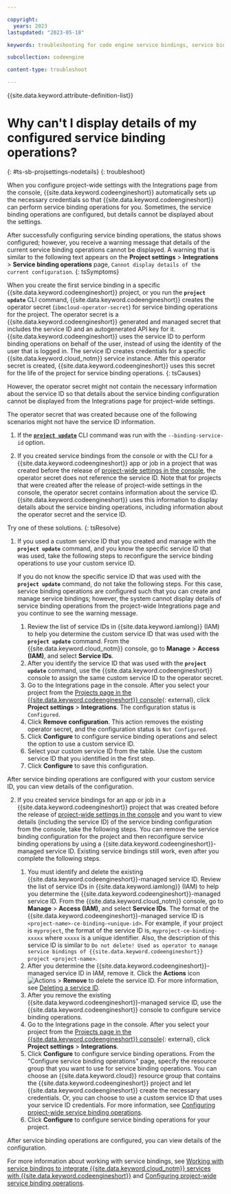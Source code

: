 ```yaml
---

copyright:
  years: 2023
lastupdated: "2023-05-18"

keywords: troubleshooting for code engine service bindings, service bindings, binding, service credentials

subcollection: codeengine

content-type: troubleshoot

---
```


{{site.data.keyword.attribute-definition-list}}

# Why can't I display details of my configured service binding operations? 
{: #ts-sb-projsettings-nodetails}
{: troubleshoot}

When you configure project-wide settings with the Integrations page from the console, {{site.data.keyword.codeengineshort}} automatically sets up the necessary credentials so that {{site.data.keyword.codeengineshort}} can perform service binding operations for you. Sometimes, the service binding operations are configured, but details cannot be displayed about the settings.


After successfully configuring service binding operations, the status shows configured; however, you receive a warning message that details of the current service binding operations cannot be displayed. A warning that is similar to the following text appears on the **Project settings** > **Integrations**  > **Service binding operations** page, `Cannot display details of the current configuration`. 
{: tsSymptoms}

When you create the first service binding in a specific {{site.data.keyword.codeengineshort}} project, or you run the **`project update`** CLI command, {{site.data.keyword.codeengineshort}} creates the operator secret (`ibmcloud-operator-secret`) for service binding operations for the project. The operator secret is a {{site.data.keyword.codeengineshort}} generated and managed secret that includes the service ID and an autogenerated API key for it. {{site.data.keyword.codeengineshort}} uses the service ID to perform binding operations on behalf of the user, instead of using the identity of the user that is logged in. The service ID creates credentials for a specific {{site.data.keyword.cloud_notm}} service instance. After this operator secret is created, {{site.data.keyword.codeengineshort}} uses this secret for the life of the project for service binding operations. 
{: tsCauses}

However, the operator secret might not contain the necessary information about the service ID so that details about the service binding configuration cannot be displayed from the Integrations page for project-wide settings. 

The operator secret that was created because one of the following scenarios might not have the service ID information.

1. If the [**`project update`**](/docs/codeengine?topic=codeengine-cli#cli-project-update) CLI command was run with the `--binding-service-id` option.

2. If you created service bindings from the console or with the CLI for a {{site.data.keyword.codeengineshort}} app or job in a project that was created before the release of [project-wide settings in the console](/docs/codeengine?topic=codeengine-codeengine-relnotes#codeengine-apr2623), the operator secret does not reference the service ID. Note that for projects that were created after the release of project-wide settings in the console, the operator secret contains information about the service ID. {{site.data.keyword.codeengineshort}} uses this information to display details about the service binding operations, including information about the operator secret and the service ID. 


Try one of these solutions.
{: tsResolve}

1. If you used a custom service ID that you created and manage with the **`project update`** command, and you know the specific service ID that was used, take the following steps to reconfigure the service binding operations to use your custom service ID.
    
    If you do not know the specific service ID that was used with the **`project update`** command, do not take the following steps. For this case, service binding operations are configured such that you can create and manage service bindings; however, the system cannot display details of service binding operations from the project-wide Integrations page and you continue to see the warning message.

    1. Review the list of service IDs in {{site.data.keyword.iamlong}} (IAM) to help you determine the custom service ID that was used with the **`project update`** command. From the {{site.data.keyword.cloud_notm}} console, go to **Manage** > **Access (IAM)**, and select **Service IDs**.
    2. After you identify the service ID that was used with the **`project update`** command, use the {{site.data.keyword.codeengineshort}} console to assign the same custom service ID to the operator secret. 
    3. Go to the Integrations page in the console. After you select your project from the [Projects page in the {{site.data.keyword.codeengineshort}} console](https://cloud.ibm.com/codeengine/projects){: external}, click **Project settings** > **Integrations**. The configuration status is `Configured`.
    4. Click **Remove configuration**. This action removes the existing operator secret, and the configuration status is `Not Configured`. 
    5. Click **Configure** to configure service binding operations and select the option to use a custom service ID. 
    6. Select your custom service ID from the table. Use the custom service ID that you identified in the first step. 
    7. Click **Configure** to save this configuration. 

  After service binding operations are configured with your custom service ID, you can view details of the configuration. 

2. If you created service bindings for an app or job in a {{site.data.keyword.codeengineshort}} project that was created before the release of [project-wide settings in the console](/docs/codeengine?topic=codeengine-codeengine-relnotes#codeengine-apr2623) and you want to view details (including the service ID) of the service binding configuration from the console, take the following steps. You can remove the service binding configuration for the project and then reconfigure service binding operations by using a {{site.data.keyword.codeengineshort}}-managed service ID. Existing service bindings still work, even after you complete the following steps.  

    1. You must identify and delete the existing {{site.data.keyword.codeengineshort}}-managed service ID. Review the list of service IDs in {{site.data.keyword.iamlong}} (IAM) to help you determine the {{site.data.keyword.codeengineshort}}-managed service ID. From the {{site.data.keyword.cloud_notm}} console, go to **Manage** > **Access (IAM)**, and select **Service IDs**. The format of the {{site.data.keyword.codeengineshort}}-managed service ID is `<project-name>-ce-binding-<unique-id>`. For example, if your project is `myproject`, the format of the service ID is, `myproject-ce-binding-xxxxx` where `xxxxx` is a unique identifier. Also, the description of this service ID is similar to `Do not delete! Used as operator to manage service bindings of {{site.data.keyword.codeengineshort}} project <project-name>`. 
    2. After you determine the {{site.data.keyword.codeengineshort}}-managed service ID in IAM, remove it. Click the **Actions** icon ![Actions](../icons/action-menu-icon.svg "Actions") > **Remove** to delete the service ID. For more information, see [Deleting a service ID](/docs/account?topic=account-serviceids&interface=ui#delete_serviceid).
    3. After you remove the existing {{site.data.keyword.codeengineshort}}-managed service ID, use the {{site.data.keyword.codeengineshort}} console to configure service binding operations. 
    4. Go to the Integrations page in the console. After you select your project from the [Projects page in the {{site.data.keyword.codeengineshort}} console](https://cloud.ibm.com/codeengine/projects){: external}, click **Project settings** > **Integrations**.  
    5. Click **Configure** to configure service binding operations. From the "Configure service binding operations" page, specify the resource group that you want to use for service binding operations. You can choose an {{site.data.keyword.cloud}} resource group that contains the {{site.data.keyword.codeengineshort}} project and let {{site.data.keyword.codeengineshort}} create the necessary credentials. Or, you can choose to use a custom service ID that uses your service ID credentials. For more information, see [Configuring project-wide service binding operations](/docs/codeengine?topic=codeengine-project-integrations#projectintegration-sb).
    6. Click **Configure** to configure service binding operations for your project. 

  After service binding operations are configured, you can view details of the configuration. 

For more information about working with service bindings, see [Working with service bindings to integrate {{site.data.keyword.cloud_notm}} services with {{site.data.keyword.codeengineshort}}](/docs/codeengine?topic=codeengine-service-binding) and [Configuring project-wide service binding operations](/docs/codeengine?topic=codeengine-project-integrations#projectintegration-sb). 







